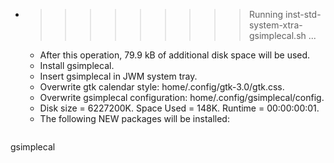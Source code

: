 * >>>>>>>>> Running inst-std-system-xtra-gsimplecal.sh ...
  * After this operation, 79.9 kB of additional disk space will be used.
  * Install gsimplecal.
  * Insert gsimplecal in JWM system tray.
  * Overwrite gtk calendar style: home/.config/gtk-3.0/gtk.css.
  * Overwrite gsimplecal configuration: home/.config/gsimplecal/config.
  * Disk size = 6227200K. Space Used = 148K. Runtime = 00:00:00:01.
  * The following NEW packages will be installed:
  ```bash
gsimplecal
  ```

